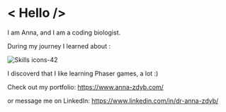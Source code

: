 # < Hello /> 
I am Anna, and I am a coding biologist.

During my journey I learned about : 

 ![Skills icons-42](https://user-images.githubusercontent.com/89396456/150414023-d2563ca5-4002-4c09-8a25-875a9bbb4ac8.png)


I discoverd that I like learning Phaser games, a lot :) 

Check out my portfolio:
https://www.anna-zdyb.com/

or message me on LinkedIn:
https://www.linkedin.com/in/dr-anna-zdyb/


